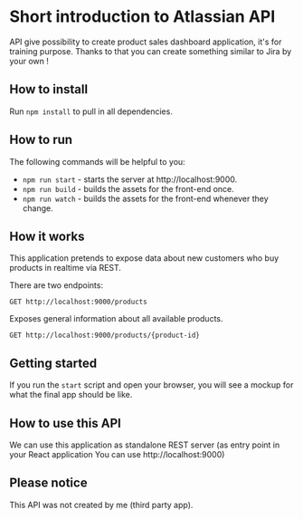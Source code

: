 # Short introduction to Atlassian API 

API give possibility to create product sales dashboard application, it's for training purpose.
Thanks to that you can create something similar to Jira by your own !

## How to install

Run `npm install` to pull in all dependencies.

## How to run

The following commands will be helpful to you:

- `npm run start` - starts the server at http://localhost:9000.
- `npm run build` - builds the assets for the front-end once.
- `npm run watch` - builds the assets for the front-end whenever they change.

## How it works

This application pretends to expose data about new customers who buy products in realtime via REST.

There are two endpoints:

```
GET http://localhost:9000/products
```

Exposes general information about all available products.

```
GET http://localhost:9000/products/{product-id}
```

## Getting started

If you run the `start` script and open your browser, you will see a mockup for what the final app should be like.

## How to use this API 

We can use this application as standalone REST server (as entry point in your React application You can use http://localhost:9000)

## Please notice
This API was not created by me (third party app).
